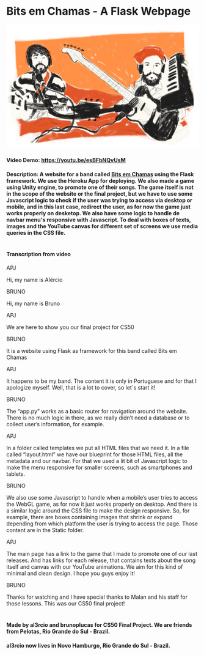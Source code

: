 # Bits em Chamas - A Flask Webpage
[capa]:/static/images/capa.png
![Apj e Vini][capa]
#### Video Demo:  <URL HERE> https://youtu.be/esBFbNQvUsM
#### Description: A website for a band called [**Bits em Chamas**](http://bitsemchamas.me "Site Bits em Chamas") using the Flask framework. We use the Heroku App for deploying. We also made a game using Unity engine, to promote one of their songs. The game itself is not in the scope of the website or the final project, but we have to use some Javascript logic to check if the user was trying to access via desktop or mobile, and in this last case, redirect the user, as for now the game just works properly on desketop. We also have some logic to handle de navbar menu's responsive with Javascript. To deal with boxes of texts, images and the YouTube canvas for different set of screens we use media queries in the CSS file.
#

#### Transcription from video

APJ 

Hi, my name is Alércio 

BRUNO 

Hi, my name is Bruno 

APJ 

We are here to show you our final project for CS50 

BRUNO  

It is a website using Flask as framework for this band called Bits em Chamas 

APJ 

It happens to be my band. The content it is only in Portuguese and for that I apologize myself. Well, that is a lot to cover, so let´s start it! 

BRUNO 

The “app.py” works as a basic router for navigation around the website. There is no much logic in there, as we really didn’t need a database or to collect user’s information, for example. 

APJ 

In a folder called templates we put all HTML files that we need it. In a file called “layout.html” we have our blueprint for those HTML files, all the metadata and our navbar. For that we used a lit bit of Javascript logic to make the menu responsive for smaller screens, such as smartphones and tablets. 

BRUNO 

We also use some Javascript to handle when a mobile’s user tries to access the WebGL game, as for now it just works properly on desktop. And there is a similar logic around the CSS file to make the design responsive. So, for example, there are boxes containing images that shrink or expand depending from which platform the user is trying to access the page. Those content are in the Static folder. 

APJ  

The main page has a link to the game that I made to promote one of our last releases. And has links for each release, that contains texts about the song itself and canvas with our YouTube animations. We aim for this kind of minimal and clean design. I hope you guys enjoy it! 

BRUNO 

Thanks for watching and I have special thanks to Malan and his staff for those lessons. This was our CS50 final project! 

 #

#### Made by al3rcio and brunoplucas for CS50 Final Project. We are friends from Pelotas, Rio Grande do Sul - Brazil.

#### al3rcio now lives in Novo Hamburgo, Rio Grande do Sul - Brazil.